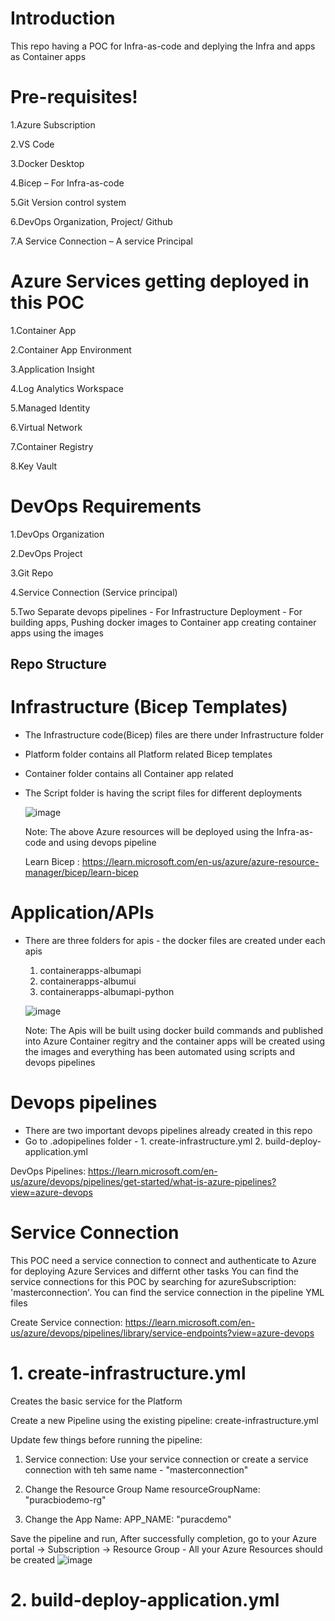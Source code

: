 # Introduction 
This repo having a POC for Infra-as-code and deplying the Infra and apps as Container apps

# Pre-requisites!
1.Azure Subscription

2.VS Code

3.Docker Desktop

4.Bicep – For Infra-as-code

5.Git Version control system

6.DevOps Organization, Project/ Github

7.A Service Connection – A service Principal

# Azure Services getting deployed in this POC
1.Container App

2.Container App Environment

3.Application Insight

4.Log Analytics Workspace

5.Managed Identity

6.Virtual Network

7.Container Registry 

8.Key Vault

# DevOps Requirements
1.DevOps Organization

2.DevOps Project

3.Git Repo

4.Service Connection (Service principal)

5.Two Separate devops pipelines
	- For Infrastructure Deployment
	- For building apps, Pushing docker images to Container app creating 	container apps using the images

## Repo Structure

# Infrastructure (Bicep Templates)
- The Infrastructure code(Bicep) files are there under Infrastructure folder
  
- Platform folder contains all Platform related Bicep templates
- Container folder contains all Container app related
- The Script folder is having the script files for different deployments

  ![image](https://github.com/user-attachments/assets/86fa5a15-a672-4279-9b4b-4630fa387355)

  Note: The above Azure resources will be deployed using the Infra-as-code and using devops pipeline
  
  Learn Bicep : https://learn.microsoft.com/en-us/azure/azure-resource-manager/bicep/learn-bicep

#  Application/APIs
- There are three folders for apis - the docker files are created under each apis
  
  1. containerapps-albumapi
  2. containerapps-albumui
  3. containerapps-albumapi-python
 
  ![image](https://github.com/user-attachments/assets/eb37d451-2d40-4133-ae9a-3f5cc1fe5da0)

  Note: The Apis will be built using docker build commands and published into Azure Container regitry and the container apps will be created using the images and everything has been automated using scripts and devops pipelines

# Devops pipelines
- There are two important devops pipelines already created in this repo
- Go to .adopipelines folder - 1. create-infrastructure.yml  2. build-deploy-application.yml

DevOps Pipelines: https://learn.microsoft.com/en-us/azure/devops/pipelines/get-started/what-is-azure-pipelines?view=azure-devops

# Service Connection
This POC need a service connection to connect and authenticate to Azure for deploying Azure Services and differnt other tasks
You can find the service connections for this POC by searching for azureSubscription: 'masterconnection'. You can find the service connection in the pipeline YML files

Create Service connection: https://learn.microsoft.com/en-us/azure/devops/pipelines/library/service-endpoints?view=azure-devops
  
 # 1. create-infrastructure.yml 

 Creates the basic service for the Platform
 
 Create a new Pipeline using the existing pipeline: create-infrastructure.yml 
 
 Update few things before running the pipeline:
 
 1. Service connection: Use your service connection or create a service connection with teh same name - "masterconnection" 

 2. Change the Resource Group Name
    resourceGroupName: "puracbiodemo-rg"
 4. Change the App Name:
    APP_NAME: "puracdemo"

   Save the pipeline and run, After successfully completion, go to your Azure portal -> Subscription -> Resource Group - All your Azure Resources should be created
   ![image](https://github.com/user-attachments/assets/1a34e03c-53a1-4b11-99d4-cc456d04ffd7)

 
 # 2. build-deploy-application.yml

